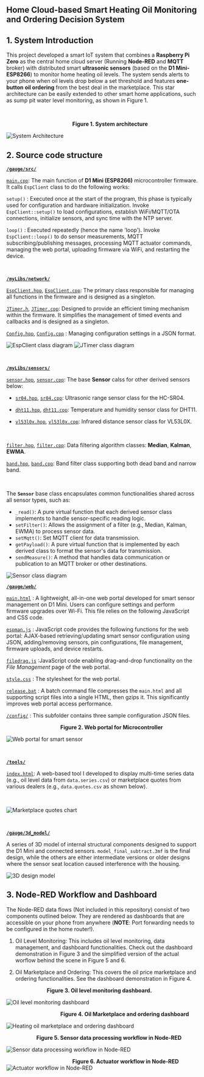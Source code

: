 ## Home Cloud-based Smart Heating Oil Monitoring and Ordering Decision System

## 1. System Introduction

This project developed a smart IoT system that combines a **Raspberry Pi Zero** as the central home cloud server (Running **Node-RED** and **MQTT** broker) with distributed smart **ultrasonic sensors** (based on the **D1 Mini-ESP8266**) to monitor home heating oil levels. The system sends alerts to your phone when oil levels drop below a set threshold and features **one-button oil ordering** from the best deal in the marketplace. This star architecture can be easily extended to other smart home applications, such as sump pit water level monitoring, as shown in Figure 1.

    

                                            **Figure 1. System architecture**   

<img src="doc/System_Diagram.svg" title="" alt="System Architecture" data-align="center">

## 2. Source code structure

[**`/gauge/src/`**](https://github.com/eskyh/OilSense/tree/main/gauge/src)

[`main.cpp`](https://github.com/eskyh/OilSense/tree/main/gauge/src/main.cpp): The main function of **D1 Mini (ESP8266)** microcontroller firmware. It calls `EspClient` class to do the following works:

`setup()` : Executed once at the start of the program, this phase is typically used for configuration and hardware initialization. Invoke `EspClient::setup()` to load configurations, establish WiFi/MQTT/OTA connections, initialize sensors, and sync time with the NTP server.

`loop()` : Executed repeatedly (hence the name 'loop'). Invoke `EspClient::loop()` to do sensor measurements, MQTT subscribing/publishing messages, processing MQTT actuator commands, managing the web portal, uploading firmware via WiFi, and restarting the device.

    

[**`/myLibs/network/`**](https://github.com/eskyh/OilSense/tree/main/myLibs/network)

[`EspClient.hpp`](https://github.com/eskyh/OilSense/tree/main/myLibs/network/EspClient.hpp), [`EspClient.cpp`](https://github.com/eskyh/OilSense/tree/main/myLibs/network/EspClient.cpp): The primary class responsible for managing all functions in the firmware and is designed as a singleton.

[`JTimer.h`](https://github.com/eskyh/OilSense/tree/main/myLibs/network/JTimer.h), [`JTimer.cpp`](https://github.com/eskyh/OilSense/tree/main/myLibs/network/JTimer.cpp): Designed to provide an efficient timing mechanism within the firmware. It simplifies the management of timed events and callbacks and is designed as a singleton.

[`Config.hpp`](https://github.com/eskyh/OilSense/tree/main/myLibs/network/Config.hpp), [`Config.cpp`](https://github.com/eskyh/OilSense/tree/main/myLibs/network/Config.cpp) : Managing configuration settings in a JSON format.

<img src="doc/EspClient.svg" title="" alt="EspClient class diagram" data-align="center">

<img src="doc/JTimer.svg" title="" alt="JTimer class diagram" data-align="center">

    

[**`/myLibs/sensors/`**](https://github.com/eskyh/OilSense/tree/main/myLibs/sensors)

[`sensor.hpp`](https://github.com/eskyh/OilSense/tree/main/myLibs/sensors/sensor.hpp), [`sensor.cpp`](https://github.com/eskyh/OilSense/tree/main/myLibs/sensors/sensor.cpp): The base **Sensor** calss for other derived sensors below:

- [`sr04.hpp`](https://github.com/eskyh/OilSense/tree/main/myLibs/sensors/sr04.hpp), [`sr04.cpp`](https://github.com/eskyh/OilSense/tree/main/myLibs/sensors/sr04.cpp): Ultrasonic range sensor class for the HC-SR04.

- [`dht11.hpp`](https://github.com/eskyh/OilSense/tree/main/myLibs/sensors/dht11.hpp), [`dht11.cpp`](https://github.com/eskyh/OilSense/tree/main/myLibs/sensors/dht11.cpp): Temperature and humidity sensor class for DHT11.

- [`vl53l0x.hpp`](https://github.com/eskyh/OilSense/tree/main/myLibs/sensors/vl53l0x.hpp), [`vl53l0x.cpp`](https://github.com/eskyh/OilSense/tree/main/myLibs/sensors/vl53l0x.cpp): Infrared distance sensor class for VL53L0X.

    

[`filter.hpp`](https://github.com/eskyh/OilSense/tree/main/myLibs/sensors/filter.hpp), [`filter.cpp`](https://github.com/eskyh/OilSense/tree/main/myLibs/sensors/filter.cpp): Data filtering algorithm classes: **Median**, **Kalman**, **EWMA**.

[`band.hpp`](https://github.com/eskyh/OilSense/tree/main/myLibs/sensors/band.hpp), [`band.cpp`](https://github.com/eskyh/OilSense/tree/main/myLibs/sensors/band.cpp):  Band filter class supporting both dead band and narrow band.

    

The **`Sensor`** base class encapsulates common functionalities shared across all sensor types, such as:

* `_read()`: A pure virtual function that each derived sensor class implements to handle sensor-specific reading logic.  
* `setFilter()`: Allows the assignment of a filter (e.g., Median, Kalman, EWMA) to process sensor data.  
* `setMqtt()`: Set MQTT client for data transmission.  
* `getPayload()`: A pure virtual function that is implemented by each derived class to format the sensor's data for transmission.  
* `sendMeasure()`: A method that handles data communication or publication to an MQTT broker or other destinations.

<img src="doc/Sensor.svg" title="" alt="Sensor class diagram" data-align="center">

[**`/gauge/web/`**](https://github.com/eskyh/OilSense/tree/main/gauge/web)

[`main.html`](https://github.com/eskyh/OilSense/tree/main/gauge/web/main.html) : A lightweight, all-in-one web portal developed for smart sensor management on D1 Mini. Users can configure settings and perform firmware upgrades over Wi-Fi. This file relies on the following JavaScript and CSS code.

[`espman.js`](https://github.com/eskyh/OilSense/tree/main/gauge/web/espman.js) :  JavaScript code provides the following functions for the web portal: AJAX-based retrieving/updating smart sensor configuration using JSON, adding/removing sensors, pin configurations, file management, firmware uploads, and device restarts.

[`filedrag.js`](https://github.com/eskyh/OilSense/tree/main/gauge/web/filedrag.js) :JavaScript code enabling drag-and-drop functionality on the *File Management* page of the web portal.

[`style.css`](https://github.com/eskyh/OilSense/tree/main/gauge/web/style.css) : The stylesheet for the web portal.

[`release.bat`](https://github.com/eskyh/OilSense/tree/main/gauge/web/release.bat) : A batch command file compresses the `main.html` and all supporting script files into a single HTML, then gzips it. This significantly improves web portal access performance.

[`/config/`](https://github.com/eskyh/OilSense/tree/main/gauge/web/config) :  This subfolder contains three sample configuration JSON files.

                                    **Figure 2. Web portal for Microcontroller**

<img src="doc/Web_Portal.svg" title="" alt="Web portal for smart sensor" data-align="center">

    

[**`/tools/`**](https://github.com/eskyh/OilSense/tree/main/tools)

[`index.html`](https://github.com/eskyh/OilSense/tree/main/tools/index.html): A web-based tool I developed to display multi-time series data (e.g., oil level data from `data.series.csv`) or marketplace quotes from various dealers (e.g., `data.quotes.csv` as shown below).

    

<img src="doc/quotes.png" title="" alt="Marketplace quotes chart" data-align="center">

    

[**`/gauge/3d_model/`**](https://github.com/eskyh/OilSense/tree/main/gauge/3d_model)

A series of 3D model of internal structural components designed to support the D1 Mini and connected sensors. `model_final_subtract.3mf` is the final design, while the others are either intermediate versions or older designs where the sensor seat location caused interference with the housing.

<img title="" src="doc/3D-Print.svg" alt="3D design model" data-align="center">

## 3. Node-RED Workflow and Dashboard

The Node-RED data flows (Not included in this repository) consist of two components outlined below. They are rendered as dashboards that are accessible on your phone from anywhere (**NOTE**: Port forwarding needs to be configured in the home router!).

1. Oil Level Monitoring: This includes oil level monitoring, data management, and dashboard functionalities. Check out the dashboard demonstration in Figure 3 and the simplified version of the actual worflow behind the scene in Figure 5 and 6.

2. Oil Marketplace and Ordering: This covers the oil price marketplace and ordering functionalities. See the dashboard demonstration in Figure 4.

                           **Figure 3. Oil level monitoring dashboard.**

<img src="doc/OilGauge.svg" title="" alt="Oil level monitoring dashboard" data-align="center">

                                    **Figure 4. Oil Marketplace and ordering dashboard**

<img src="doc/marketplace.svg" title="" alt="Heating oil marketplace and ordering dashboard" data-align="center">

                    **Figure 5. Sensor data processing workflow in Node-RED**

<img src="doc/flow-oilgauge.svg" title="" alt="Sensor data processing workflow in Node-RED" data-align="center">

                                            **Figure 6. Actuator workflow in Node-RED**
<img src="doc/flow-actuator.svg" title="" alt="Actuator workflow in Node-RED" data-align="center">
